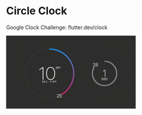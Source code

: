 # Circle Clock

Google Clock Challenge: flutter.dev/clock

<img src='circle_clock.gif' width='350'>
